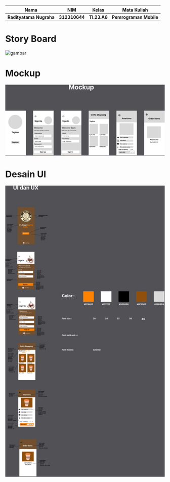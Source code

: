 |Nama|NIM|Kelas|Mata Kuliah|
|----|---|-----|------|
|**Radityatama Nugraha**|**312310644**|**TI.23.A6**|**Pemrograman Mobile**|

# Story Board
![gambar](DesainFigma/ss-storyboard.png)

# Mockup
![gambar](DesainFigma/ss-mockup.png)

# Desain UI
![gambar](DesainFigma/ss-ui.png)
